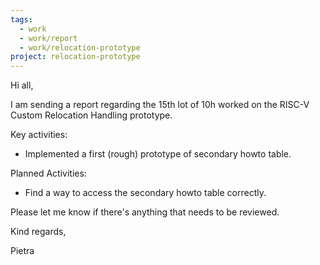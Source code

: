 ```yaml
---
tags:
  - work
  - work/report
  - work/relocation-prototype
project: relocation-prototype
---
```

Hi all,

I am sending a report regarding the 15th lot of 10h worked on the RISC-V Custom Relocation Handling prototype.

Key activities:
* Implemented a first (rough) prototype of secondary howto table.

Planned Activities:
* Find a way to access the secondary howto table correctly.

Please let me know if there's anything that needs to be reviewed.

Kind regards,

Pietra